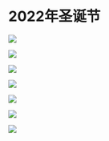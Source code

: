 # 2022年圣诞节

![](https://9.z.wiki/autoupload/20221225/6qEG.4032X3024-IMG_1726.JPG)

![](https://2.z.wiki/autoupload/20221225/1eqm.3840X2880-IMG_1797.JPG)

![](https://7.z.wiki/autoupload/20221225/nQPI.2977X2194-IMG_1805.JPG)

![](https://0.z.wiki/autoupload/20221225/PbKX.4032X3024-IMG_1809.JPG)

![](https://9.z.wiki/autoupload/20221225/5OEa.3024X4032-IMG_1811.JPG)

![](https://1.z.wiki/autoupload/20221225/N8La.3024X4032-IMG_1785.JPG)

![](https://3.z.wiki/autoupload/20221225/UOW7.4032X3024-IMG_1803.JPG)
